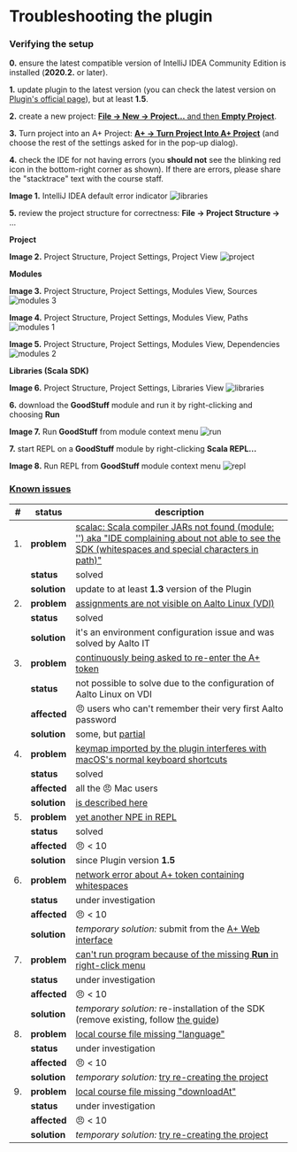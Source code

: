 Troubleshooting the plugin
==============

### Verifying the setup

**0.** ensure the latest compatible version of IntelliJ IDEA Community Edition is installed (**2020.2.** or later).

**1.** update plugin to the latest version (you can check the latest version on [Plugin's official page](https://plugins.jetbrains.com/plugin/13634-a-courses/versions)), but at least **1.5**.

**2.** create a new project: [**File -> New -> Project...** and then **Empty Project**](https://plus.cs.aalto.fi/o1/2020/w01/ch02/#launch-intellij).

**3.** Turn project into an A+ Project: [**A+ -> Turn Project Into A+ Project**](https://plus.cs.aalto.fi/o1/2020/w01/ch02/#the-a-courses-plugin) (and choose the rest of the settings asked for in the pop-up dialog).

**4.** check the IDE for not having errors (you **should not** see the blinking red icon in the bottom-right corner as shown). If there are errors, please share the "stacktrace" text with the course staff.

**Image 1.** IntelliJ IDEA default error indicator
![libraries](images/error.png)

**5.** review the project structure for correctness: **File -> Project Structure ->** ...

**Project**

**Image 2.** Project Structure, Project Settings, Project View
![project](images/ts_project.png)

**Modules**

**Image 3.** Project Structure, Project Settings, Modules View, Sources
![modules 3](images/ts_modules_3.png)

**Image 4.** Project Structure, Project Settings, Modules View, Paths
![modules 1](images/ts_modules_1.png)

**Image 5.** Project Structure, Project Settings, Modules View, Dependencies
![modules 2](images/ts_modules_2.png)

**Libraries (Scala SDK)**

**Image 6.** Project Structure, Project Settings, Libraries View
![libraries](images/ts_libs.png)

**6.** download the **GoodStuff** module and run it by right-clicking and choosing **Run**

**Image 7.** Run **GoodStuff** from module context menu
![run](images/Run.png)

**7.** start REPL on a **GoodStuff** module by right-clicking **Scala REPL...**

**Image 8.** Run REPL from **GoodStuff** module context menu
![repl](images/REPL.png)

### [Known issues](https://github.com/Aalto-LeTech/intellij-plugin/labels/user-bug)

| #   | status        | description                                                                                                                                                                                                      |
|-----|---------------|------------------------------------------------------------------------------------------------------------------------------------------------------------------------------------------------------------------|
| 1.  | **problem**   | [scalac: Scala compiler JARs not found (module: '') aka "IDE complaining about not able to see the SDK (whitespaces and special characters in path)"](https://github.com/Aalto-LeTech/intellij-plugin/issues/360)|
|     | **status**    | solved                                                                                             |
|     | **solution**  | update to at least **1.3** version of the Plugin                                                   |
| 2.  | **problem**   | [assignments are not visible on Aalto Linux (VDI)](https://github.com/Aalto-LeTech/intellij-plugin/issues/371)                                                                                                   |
|     | **status**    | solved                                                                                             |
|     | **solution**  | it's an environment configuration issue and was solved by Aalto IT                                 |
| 3.  | **problem**   | [continuously being asked to re-enter the A+ token](https://plus.cs.aalto.fi/o1/2020/wNN/intellij/#additional-materials-for-special-cases)                                                                       |
|     | **status**    | not possible to solve due to the configuration of Aalto Linux on VDI                               |
|     | **affected**  | :angry: users who can't remember their very first Aalto password                                   |
|     | **solution**  | some, but [partial](https://plus.cs.aalto.fi/o1/2020/wNN/intellij/#additional-materials-for-special-cases)                                                                                                       |
| 4.  | **problem**   | [keymap imported by the plugin interferes with macOS's normal keyboard shortcuts](https://github.com/Aalto-LeTech/intellij-plugin/issues/292)                                                                    |
|     | **status**    | solved                                                                                             |
|     | **affected**  | all the :angry: Mac users                                                                          |
|     | **solution**  | [is described here](https://plus.cs.aalto.fi/o1/2020/wNN/faq/#im-on-a-mac-computer-and-intellij-doesnt-type-characters-such-as-the-dollar-and-square-brackets-what-to-do)                                        |
| 5.  | **problem**   | [yet another NPE in REPL](https://github.com/Aalto-LeTech/intellij-plugin/pull/380)                |
|     | **status**    | solved                                                                                             |
|     | **affected**  | :angry: < 10                                                                                       |
|     | **solution**  | since Plugin version **1.5**                                                                       |
| 6.  | **problem**   | [network error about A+ token containing whitespaces](https://github.com/Aalto-LeTech/intellij-plugin/issues/377)                                                                                                |
|     | **status**    | under investigation                                                                                |
|     | **affected**  | :angry: < 10                                                                                       |
|     | **solution**  | _temporary solution:_ submit from the [A+ Web interface](https://plus.cs.aalto.fi/o1/2020/)        |
| 7.  | **problem**   | [can't run program because of the missing **Run** in right-click menu](https://github.com/Aalto-LeTech/intellij-plugin/issues/381)                                                                               |
|     | **status**    | under investigation                                                                                |
|     | **affected**  | :angry: < 10                                                                                       |
|     | **solution**  | _temporary solution:_ re-installation of the SDK (remove existing, follow [the guide](https://plus.cs.aalto.fi/o1/2020/wNN/intellij/#step-3-5-fetch-the-jdk-toolkit-into-intellij))                              |
| 8.  | **problem**   | [local course file missing "language"](https://github.com/Aalto-LeTech/intellij-plugin/issues/315)                                                                                                               |
|     | **status**    | under investigation                                                                                |
|     | **affected**  | :angry: < 10                                                                                       |
|     | **solution**  | _temporary solution:_ [try re-creating the project](https://plus.cs.aalto.fi/o1/2020/w01/ch02/#launching-intellij-for-the-first-time)                                                                            |
| 9.  | **problem**   | [local course file missing "downloadAt"](https://github.com/Aalto-LeTech/intellij-plugin/issues/385)                                                                                                             |
|     | **status**    | under investigation                                                                                |
|     | **affected**  | :angry: < 10                                                                                       |
|     | **solution**  | _temporary solution:_ [try re-creating the project](https://plus.cs.aalto.fi/o1/2020/w01/ch02/#launching-intellij-for-the-first-time)                                                                            |